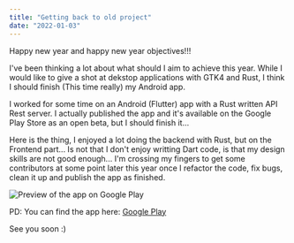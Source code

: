 ```yaml
---
title: "Getting back to old project"
date: "2022-01-03"
---
```


Happy new year and happy new year objectives!!!

I've been thinking a lot about what should I aim
to achieve this year. While I would like to give a shot at dekstop applications with GTK4 and Rust,
I think I should finish (This time really) my Android app.

I worked for some time on an Android (Flutter) app with a Rust written API Rest server. I actually
published the app and it's available on the Google Play Store as an open beta, but I should finish it...

Here is the thing, I enjoyed a lot doing the backend with Rust, but on the Frontend part... Is not 
that I don't enjoy writting Dart code, is that my design skills are not good enough... I'm crossing my
fingers to get some contributors at some point later this year once I refactor the code, fix bugs, clean it up
and publish the app as finished.

![Preview of the app on Google Play](/images/android-app.jpg)

PD: You can find the app here: [Google Play](https://play.google.com/store/apps/details?id=com.alosarjos.backlogger)

See you soon :)